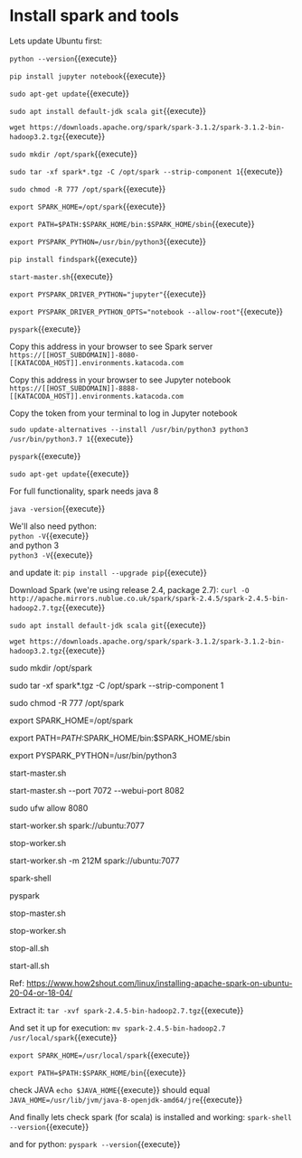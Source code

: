 # Install spark and tools

Lets update Ubuntu first:

`python --version`{{execute}}

`pip install jupyter notebook`{{execute}}

`sudo apt-get update`{{execute}}

`sudo apt install default-jdk scala git`{{execute}}

`wget https://downloads.apache.org/spark/spark-3.1.2/spark-3.1.2-bin-hadoop3.2.tgz`{{execute}}

`sudo mkdir /opt/spark`{{execute}}

`sudo tar -xf spark*.tgz -C /opt/spark --strip-component 1`{{execute}}

`sudo chmod -R 777 /opt/spark`{{execute}}

`export SPARK_HOME=/opt/spark`{{execute}}

`export PATH=$PATH:$SPARK_HOME/bin:$SPARK_HOME/sbin`{{execute}}

`export PYSPARK_PYTHON=/usr/bin/python3`{{execute}}

`pip install findspark`{{execute}}

`start-master.sh`{{execute}}

`export PYSPARK_DRIVER_PYTHON="jupyter"`{{execute}}

`export PYSPARK_DRIVER_PYTHON_OPTS="notebook --allow-root"`{{execute}}

`pyspark`{{execute}}

Copy this address in your browser to see Spark server
`https://[[HOST_SUBDOMAIN]]-8080-[[KATACODA_HOST]].environments.katacoda.com`

Copy this address in your browser to see Jupyter notebook
`https://[[HOST_SUBDOMAIN]]-8888-[[KATACODA_HOST]].environments.katacoda.com`

Copy the token from your terminal to log in Jupyter notebook

`sudo update-alternatives --install /usr/bin/python3 python3 /usr/bin/python3.7 1`{{execute}}

`pyspark`{{execute}}

`sudo apt-get update`{{execute}}

For full functionality, spark needs java 8

`java -version`{{execute}}

We'll also need python:   
`python -V`{{execute}}   
 and python 3   
 `python3 -V`{{execute}}   

and update it:
`pip install --upgrade pip`{{execute}}


Download Spark (we're using release 2.4, package 2.7):
`curl -O http://apache.mirrors.nublue.co.uk/spark/spark-2.4.5/spark-2.4.5-bin-hadoop2.7.tgz`{{execute}}

`sudo apt install default-jdk scala git`{{execute}}

`wget https://downloads.apache.org/spark/spark-3.1.2/spark-3.1.2-bin-hadoop3.2.tgz`{{execute}}

sudo mkdir /opt/spark

sudo tar -xf spark*.tgz -C /opt/spark --strip-component 1

sudo chmod -R 777 /opt/spark

export SPARK_HOME=/opt/spark

export PATH=$PATH:$SPARK_HOME/bin:$SPARK_HOME/sbin

export PYSPARK_PYTHON=/usr/bin/python3

start-master.sh


start-master.sh --port 7072 --webui-port 8082

sudo ufw allow 8080

start-worker.sh spark://ubuntu:7077

stop-worker.sh

start-worker.sh -m 212M spark://ubuntu:7077

spark-shell

pyspark

stop-master.sh

stop-worker.sh

stop-all.sh

start-all.sh

Ref: https://www.how2shout.com/linux/installing-apache-spark-on-ubuntu-20-04-or-18-04/

Extract it:
`tar -xvf spark-2.4.5-bin-hadoop2.7.tgz`{{execute}}

And set it up for execution:
`mv spark-2.4.5-bin-hadoop2.7 /usr/local/spark`{{execute}} 



`export SPARK_HOME=/usr/local/spark`{{execute}}

`export PATH=$PATH:$SPARK_HOME/bin`{{execute}}


check JAVA
`echo $JAVA_HOME`{{execute}}
should equal
`JAVA_HOME=/usr/lib/jvm/java-8-openjdk-amd64/jre`{{execute}}

And finally lets check spark (for scala) is installed and working:
`spark-shell --version`{{execute}} 

and for python:
`pyspark --version`{{execute}}


